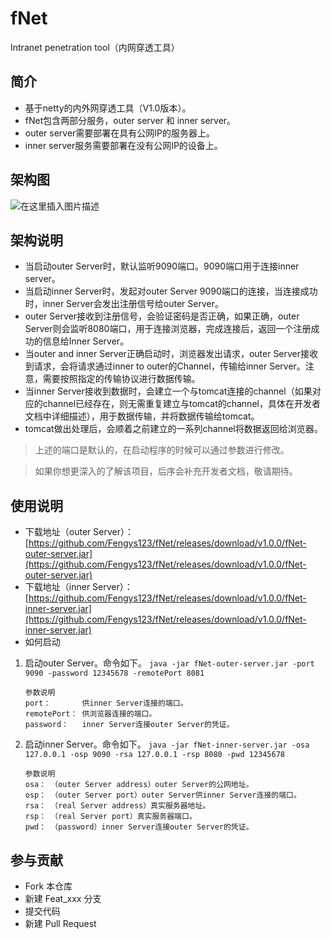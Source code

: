 # fNet
Intranet penetration tool（内网穿透工具）

## 简介
- 基于netty的内外网穿透工具（V1.0版本）。
- fNet包含两部分服务，outer server 和 inner server。
- outer server需要部署在具有公网IP的服务器上。
- inner server服务需要部署在没有公网IP的设备上。

## 架构图
![在这里插入图片描述](https://img-blog.csdnimg.cn/20200718135231301.png?x-oss-process=image/watermark,type_ZmFuZ3poZW5naGVpdGk,shadow_10,text_aHR0cHM6Ly9ibG9nLmNzZG4ubmV0L3FxXzM4MjU1Nzcy,size_16,color_FFFFFF,t_70)

## 架构说明
- 当启动outer Server时，默认监听9090端口。9090端口用于连接inner server。
- 当启动inner Server时，发起对outer Server 9090端口的连接，当连接成功时，inner Server会发出注册信号给outer Server。
- outer Server接收到注册信号，会验证密码是否正确，如果正确，outer Server则会监听8080端口，用于连接浏览器，完成连接后，返回一个注册成功的信息给Inner Server。
- 当outer and inner Server正确启动时，浏览器发出请求，outer Server接收到请求，会将请求通过inner to outer的Channel，传输给inner Server。注意，需要按照指定的传输协议进行数据传输。
- 当inner Server接收到数据时，会建立一个与tomcat连接的channel（如果对应的channel已经存在，则无需重复建立与tomcat的channel，具体在开发者文档中详细描述），用于数据传输，并将数据传输给tomcat。
- tomcat做出处理后，会顺着之前建立的一系列channel将数据返回给浏览器。
>上述的端口是默认的，在启动程序的时候可以通过参数进行修改。

> 如果你想更深入的了解该项目，后序会补充开发者文档，敬请期待。

 
## 使用说明
- 下载地址（outer Server）：[https://github.com/Fengys123/fNet/releases/download/v1.0.0/fNet-outer-server.jar](https://github.com/Fengys123/fNet/releases/download/v1.0.0/fNet-outer-server.jar)
- 下载地址（inner Server）：[https://github.com/Fengys123/fNet/releases/download/v1.0.0/fNet-inner-server.jar](https://github.com/Fengys123/fNet/releases/download/v1.0.0/fNet-inner-server.jar)
- 如何启动
 1. 启动outer Server。命令如下。
		`java -jar fNet-outer-server.jar -port 9090 -password 12345678 -remotePort 8081`
		
		参数说明
		port：       供inner Server连接的端口。
		remotePort： 供浏览器连接的端口。
		password：   inner Server连接outer Server的凭证。
 3.  启动inner Server。命令如下。
        `java -jar fNet-inner-server.jar -osa 127.0.0.1 -osp 9090 -rsa 127.0.0.1 -rsp 8080 -pwd 12345678`
        
         参数说明
         osa： （outer Server address）outer Server的公网地址。
         osp： （outer Server port）outer Server供inner Server连接的端口。
         rsa： （real Server address）真实服务器地址。
         rsp： （real Server port）真实服务器端口。
         pwd： （password）inner Server连接outer Server的凭证。
## 参与贡献
 - Fork 本仓库
 - 新建 Feat_xxx 分支
 - 提交代码
 - 新建 Pull Request
